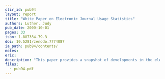 ```yaml
---
clir_id: pub94
layout: report
title: "White Paper on Electronic Journal Usage Statistics"
authors: Luther, Judy
pub_date: 2000-10-01
pages: 33
isbn: 1-887334-79-3
doi: 10.5281/zenodo.7774887
ia_path: pub94/contents/
notes:
eric: 
description: "This paper provides a snapshot of developments in the electronic journal industry. The first section identifies issues affecting librarians and publishers, including: (1) issues of common concern to both publishers and librarians, e.g., lack of comparable data, lack of context, incomplete usage data, marketing, content provided, interface affecting usage, economic model, and user privacy; (2) library issues, e.g., budget justification and impact on selection; and (3) a publisher issue, internal applications. Quantitative measures are discussed in the second section, including what data elements should be collected and data reliability. The third section suggests a meeting at which publishers who have already implemented statistical functionality can share what they have learned, including producing useful data and interpreting the data. Appendices include summaries of interviews with librarians and publishers, the ICOLC (International Coalition of Library Consortia) \"Guidelines for Statistical Measures of Usage of Web-Based Indexed, Abstracted, and Full Text Resources,\" and descriptions of related industry initiatives."
files:
  - pub94.pdf
---
```

